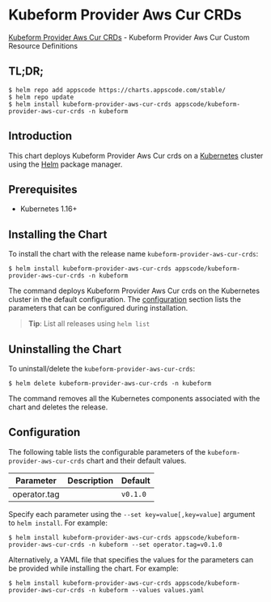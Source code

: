 # Kubeform Provider Aws Cur CRDs

[Kubeform Provider Aws Cur CRDs](https://github.com/kubeform) - Kubeform Provider Aws Cur Custom Resource Definitions

## TL;DR;

```console
$ helm repo add appscode https://charts.appscode.com/stable/
$ helm repo update
$ helm install kubeform-provider-aws-cur-crds appscode/kubeform-provider-aws-cur-crds -n kubeform
```

## Introduction

This chart deploys Kubeform Provider Aws Cur crds on a [Kubernetes](http://kubernetes.io) cluster using the [Helm](https://helm.sh) package manager.

## Prerequisites

- Kubernetes 1.16+

## Installing the Chart

To install the chart with the release name `kubeform-provider-aws-cur-crds`:

```console
$ helm install kubeform-provider-aws-cur-crds appscode/kubeform-provider-aws-cur-crds -n kubeform
```

The command deploys Kubeform Provider Aws Cur crds on the Kubernetes cluster in the default configuration. The [configuration](#configuration) section lists the parameters that can be configured during installation.

> **Tip**: List all releases using `helm list`

## Uninstalling the Chart

To uninstall/delete the `kubeform-provider-aws-cur-crds`:

```console
$ helm delete kubeform-provider-aws-cur-crds -n kubeform
```

The command removes all the Kubernetes components associated with the chart and deletes the release.

## Configuration

The following table lists the configurable parameters of the `kubeform-provider-aws-cur-crds` chart and their default values.

|  Parameter   | Description | Default  |
|--------------|-------------|----------|
| operator.tag |             | `v0.1.0` |


Specify each parameter using the `--set key=value[,key=value]` argument to `helm install`. For example:

```console
$ helm install kubeform-provider-aws-cur-crds appscode/kubeform-provider-aws-cur-crds -n kubeform --set operator.tag=v0.1.0
```

Alternatively, a YAML file that specifies the values for the parameters can be provided while
installing the chart. For example:

```console
$ helm install kubeform-provider-aws-cur-crds appscode/kubeform-provider-aws-cur-crds -n kubeform --values values.yaml
```
